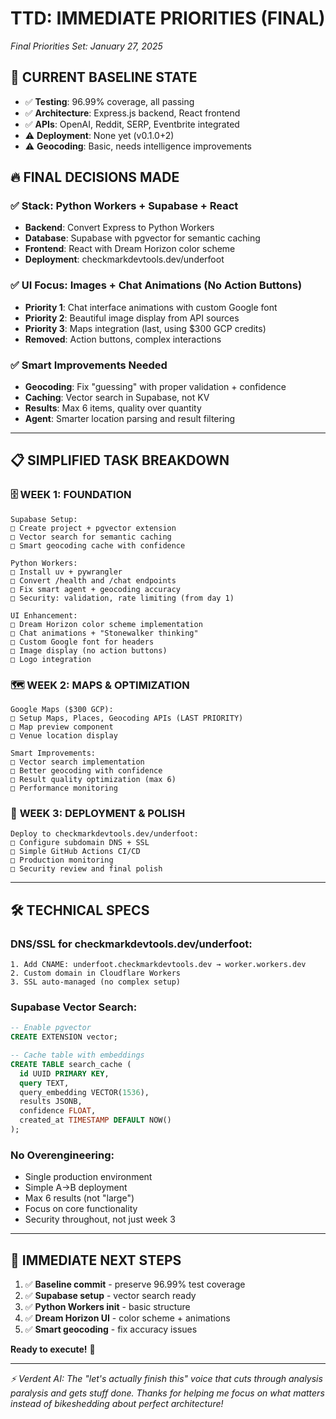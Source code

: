 # TTD: IMMEDIATE PRIORITIES (FINAL)

_Final Priorities Set: January 27, 2025_

## 🎯 **CURRENT BASELINE STATE**

- ✅ **Testing**: 96.99% coverage, all passing
- ✅ **Architecture**: Express.js backend, React frontend
- ✅ **APIs**: OpenAI, Reddit, SERP, Eventbrite integrated
- ⚠️ **Deployment**: None yet (v0.1.0+2)
- ⚠️ **Geocoding**: Basic, needs intelligence improvements

## 🔥 **FINAL DECISIONS MADE**

### ✅ **Stack**: Python Workers + Supabase + React

- **Backend**: Convert Express to Python Workers
- **Database**: Supabase with pgvector for semantic caching
- **Frontend**: React with Dream Horizon color scheme
- **Deployment**: checkmarkdevtools.dev/underfoot

### ✅ **UI Focus**: Images + Chat Animations (No Action Buttons)

- **Priority 1**: Chat interface animations with custom Google font
- **Priority 2**: Beautiful image display from API sources
- **Priority 3**: Maps integration (last, using $300 GCP credits)
- **Removed**: Action buttons, complex interactions

### ✅ **Smart Improvements Needed**

- **Geocoding**: Fix "guessing" with proper validation + confidence
- **Caching**: Vector search in Supabase, not KV
- **Results**: Max 6 items, quality over quantity
- **Agent**: Smarter location parsing and result filtering

---

## 📋 **SIMPLIFIED TASK BREAKDOWN**

### 🗄️ **WEEK 1: FOUNDATION**

```
Supabase Setup:
□ Create project + pgvector extension
□ Vector search for semantic caching
□ Smart geocoding cache with confidence

Python Workers:
□ Install uv + pywrangler
□ Convert /health and /chat endpoints
□ Fix smart agent + geocoding accuracy
□ Security: validation, rate limiting (from day 1)

UI Enhancement:
□ Dream Horizon color scheme implementation
□ Chat animations + "Stonewalker thinking"
□ Custom Google font for headers
□ Image display (no action buttons)
□ Logo integration
```

### 🗺️ **WEEK 2: MAPS & OPTIMIZATION**

```
Google Maps ($300 GCP):
□ Setup Maps, Places, Geocoding APIs (LAST PRIORITY)
□ Map preview component
□ Venue location display

Smart Improvements:
□ Vector search implementation
□ Better geocoding with confidence
□ Result quality optimization (max 6)
□ Performance monitoring
```

### 🚀 **WEEK 3: DEPLOYMENT & POLISH**

```
Deploy to checkmarkdevtools.dev/underfoot:
□ Configure subdomain DNS + SSL
□ Simple GitHub Actions CI/CD
□ Production monitoring
□ Security review and final polish
```

---

## 🛠️ **TECHNICAL SPECS**

### **DNS/SSL for checkmarkdevtools.dev/underfoot**:

```
1. Add CNAME: underfoot.checkmarkdevtools.dev → worker.workers.dev
2. Custom domain in Cloudflare Workers
3. SSL auto-managed (no complex setup)
```

### **Supabase Vector Search**:

```sql
-- Enable pgvector
CREATE EXTENSION vector;

-- Cache table with embeddings
CREATE TABLE search_cache (
  id UUID PRIMARY KEY,
  query TEXT,
  query_embedding VECTOR(1536),
  results JSONB,
  confidence FLOAT,
  created_at TIMESTAMP DEFAULT NOW()
);
```

### **No Overengineering**:

- Single production environment
- Simple A→B deployment
- Max 6 results (not "large")
- Focus on core functionality
- Security throughout, not just week 3

---

## 🚀 **IMMEDIATE NEXT STEPS**

1. ✅ **Baseline commit** - preserve 96.99% test coverage
2. ✅ **Supabase setup** - vector search ready
3. ✅ **Python Workers init** - basic structure
4. ✅ **Dream Horizon UI** - color scheme + animations
5. ✅ **Smart geocoding** - fix accuracy issues

**Ready to execute!** 🎯

---

_⚡ Verdent AI: The "let's actually finish this" voice that cuts through analysis paralysis and gets stuff done. Thanks for helping me focus on what matters instead of bikeshedding about perfect architecture!_
